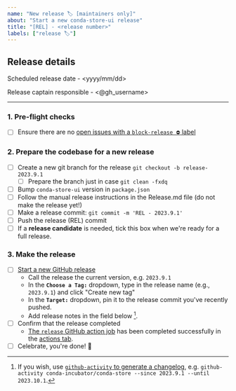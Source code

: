 ```yaml
---
name: "New release 🏷 [maintainers only]"
about: "Start a new conda-store-ui release"
title: "[REL] - <release number>"
labels: ["release 🏷"]
---
```


<!-- These steps should be taken to create a new release!
**Double-check for quality control** -->

## Release details

Scheduled release date - <yyyy/mm/dd>

Release captain responsible - <@gh_username>

---

### 1. Pre-flight checks

- [ ] Ensure there are no [open issues with a `block-release ⛔️` label](https://github.com/conda-incubator/conda-store-ui/issues?q=is%3Aissue+is%3Aopen+sort%3Aupdated-desc+label%3A%22block-release+%E2%9B%94%EF%B8%8F%22)

### 2. Prepare the codebase for a new release

- [ ] Create a new git branch for the release `git checkout -b release-2023.9.1`
  - [ ] Prepare the branch just in case `git clean -fxdq`
- [ ] Bump `conda-store-ui` version in `package.json`
- [ ] Follow the manual release instructions in the Release.md file (do not make the release yet!)
- [ ] Make a release commit: `git commit -m 'REL - 2023.9.1'`
- [ ] Push the release (REL) commit
- [ ] If a **release candidate** is needed, tick this box when we're ready for a full release.

### 3. Make the release

- [ ] [Start a new GitHub release](https://github.com/conda-incubator/conda-store-ui/releases/new)
  - Call the release the current version, e.g. `2023.9.1`
  - In the **`Choose a Tag:`** dropdown, type in the release name (e.g., `2023.9.1`) and click "Create new tag"
  - In the **`Target:`** dropdown, pin it to the release commit you've recently pushed.
  - Add release notes in the field below [^github-activity].
- [ ] Confirm that the release completed
  - [The `release` GitHub action job](https://github.com/conda-incubator/conda-store-ui/blob/main/.github/workflows/release.yaml) has been completed successfully in the [actions tab](https://github.com/conda-incubator/conda-store-ui/actions).
- [ ] Celebrate, you're done! 🎉

[^github-activity]: If you wish, use [`github-activity` to generate a changelog](https://github.com/choldgraf/github-activity), e.g. `github-activity conda-incubator/conda-store --since 2023.9.1 --until 2023.10.1`.
